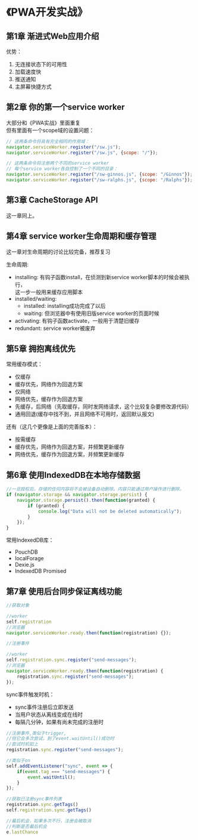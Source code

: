 # 《PWA开发实战》
## 第1章 渐进式Web应用介绍
优势：
1. 无连接状态下的可用性
2. 加载速度快
3. 推送通知
4. 主屏幕快捷方式

## 第2章 你的第一个service worker
大部分和《PWA实战》里面重复<br>
但有里面有一个scope域的设置问题：
```javascript
// 这两条命令将具有完全相同的作用域：
navigator.serviceWorker.register("/sw.js");
navigator.serviceWorker.register("/sw.js", {scope: "/"});

// 这两条命令将注册两个不同的service worker
// 每个service worker各自控制了一个不同的目录：
navigator.serviceWorker.register("/sw-ginnos.js", {scope: "/Ginnos"});
navigator.serviceWorker.register("/sw-ralphs.js", {scope: "/Ralphs"});
```

## 第3章 CacheStorage API
这一章同上。

## 第4章 service worker生命周期和缓存管理
这一章对生命周期的讨论比较完备，推荐复习

生命周期: 
* installing: 有钩子函数install，在侦测到新service worker脚本的时候会被执行，<br>
这一步一般用来缓存应用脚本
* installed/waiting:
    * installed: installing成功完成了以后
    * waiting: 但浏览器中有使用旧版service worker的页面时候
* activating: 有钩子函数activate，一般用于清楚旧缓存
* redundant: service worker被废弃


## 第5章 拥抱离线优先
常用缓存模式：
* 仅缓存
* 缓存优先，网络作为回退方案
* 仅网络
* 网络优先，缓存作为回退方案
* 先缓存，后网络（先取缓存，同时发网络请求，这个比较复杂要修改源代码）
* 通用回退(缓存中找不到，并且网络不可用时，返回默认报文)

还有（这几个更像是上面的完善版本）：
* 按需缓存
* 缓存优先，网络作为回退方案，并频繁更新缓存
* 网络优先，缓存作为回退方案，并频繁更新缓存




## 第6章 使用IndexedDB在本地存储数据

```javascript
//一旦授权后，存储的任何内容将不会被设备自动删除。内容只能通过用户操作进行删除。
if (navigator.storage && navigator.storage.persist) {
    navigator.storage.persist().then(function(granted) {
        if (granted) {
            console.log("Data will not be deleted automatically");
        }
    });
}
```

常用IndexedDB库：
* PouchDB
* localForage
* Dexie.js
* IndexedDB Promised




## 第7章 使用后台同步保证离线功能
```javascript
//获取对象

//worker
self.registration
//浏览器
navigator.serviceWorker.ready.then(function(registration) {});
```


```javascript
//注册事件

//worker
self.registration.sync.register("send-messages");
//浏览器
navigator.serviceWorker.ready.then(function(registration) {
    registration.sync.register("send-messages");
});
```

sync事件触发时机：
* sync事件注册后立即发送
* 当用户状态从离线变成在线时
* 每隔几分钟，如果有尚未完成的注册时

```javascript
//注册事件,类似于trigger,
//但它会多次尝试，到了event.waitUntil()成功时
//尝试时机如上
registration.sync.register("send-messages");

//类似于on
self.addEventListener("sync", event => {
    if(event.tag === "send-messages") {
        event.waitUntil();
    }
});

//获取已注册sync事件列表
registration.sync.getTags()
self.registration.sync.getTags()

//最后机会，如果多次不行，注册会被取消
//判断是否最后机会
e.lastChance
```